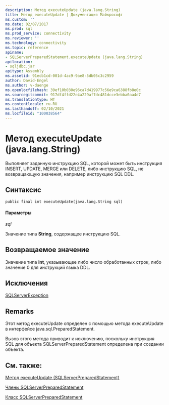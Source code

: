 ```yaml
---
description: Метод executeUpdate (java.lang.String)
title: Метод executeUpdate | Документация Майкрософт
ms.custom: ''
ms.date: 02/07/2017
ms.prod: sql
ms.prod_service: connectivity
ms.reviewer: ''
ms.technology: connectivity
ms.topic: reference
apiname:
- SQLServerPreparedStatement.executeUpdate (java.lang.String)
apilocation:
- sqljdbc.jar
apitype: Assembly
ms.assetid: 91ecb1cd-001d-4ac9-9ae8-5db05c3c2959
author: David-Engel
ms.author: v-daenge
ms.openlocfilehash: 39ef10b030e96ca7d419977c56e9ca6388fb8e0c
ms.sourcegitcommit: 917df4ffd22e4a229af7dc481dcce3ebba0aa4d7
ms.translationtype: HT
ms.contentlocale: ru-RU
ms.lasthandoff: 02/10/2021
ms.locfileid: "100038564"
---
```

# <a name="executeupdate-method-javalangstring"></a>Метод executeUpdate (java.lang.String)

Выполняет заданную инструкцию SQL, которой может быть инструкция INSERT, UPDATE, MERGE или DELETE, либо инструкцию SQL, не возвращающую значения, например инструкцию SQL DDL.

## <a name="syntax"></a>Синтаксис

```
public final int executeUpdate(java.lang.String sql)
```

#### <a name="parameters"></a>Параметры
*sql*

Значение типа **String**, содержащее инструкцию SQL.

## <a name="return-value"></a>Возвращаемое значение
Значение типа **int**, указывающее либо число обработанных строк, либо значение 0 для инструкций языка DDL.

## <a name="exceptions"></a>Исключения
[SQLServerException](./sqlserverexception-class.md)

## <a name="remarks"></a>Remarks
Этот метод executeUpdate определен с помощью метода executeUpdate в интерфейсе java.sql.PreparedStatement.

Вызов этого метода приводит к исключению, поскольку инструкция SQL для объекта SQLServerPreparedStatement определена при создании объекта.

## <a name="see-also"></a>См. также:

[Метод executeUpdate (SQLServerPreparedStatement)](./executeupdate-method-sqlserverpreparedstatement.md)

[Члены SQLServerPreparedStatement](./sqlserverpreparedstatement-members.md)

[Класс SQLServerPreparedStatement](./sqlserverpreparedstatement-class.md)
